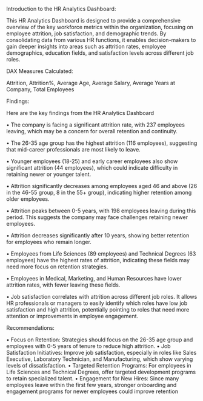 Introduction to the HR Analytics Dashboard:


This HR Analytics Dashboard is designed to provide a comprehensive overview of the key workforce metrics within the organization, focusing on employee attrition, job satisfaction, and demographic trends. By consolidating data from various HR functions, it enables decision-makers to gain deeper insights into areas such as attrition rates, employee demographics, education fields, and satisfaction levels across different job roles.


DAX Measures Calculated:


Attrition, Attrition%, Average Age, Average Salary, Average Years at Company, Total Employees


Findings:


Here are the key findings from the HR Analytics Dashboard

•	The company is facing a significant attrition rate, with 237 employees leaving, which may be a concern for overall retention and continuity.

•	The 26-35 age group has the highest attrition (116 employees), suggesting that mid-career professionals are most likely to leave.


•	Younger employees (18-25) and early career employees also show significant attrition (44 employees), which could indicate difficulty in retaining newer or younger talent.

•	Attrition significantly decreases among employees aged 46 and above (26 in the 46-55 group, 8 in the 55+ group), indicating higher retention among older employees.


•	Attrition peaks between 0-5 years, with 198 employees leaving during this period. This suggests the company may face challenges retaining newer employees.

•	Attrition decreases significantly after 10 years, showing better retention for employees who remain longer.

•	Employees from Life Sciences (89 employees) and Technical Degrees (63 employees) have the highest rates of attrition, indicating these fields may need more focus on retention strategies.

•	Employees in Medical, Marketing, and Human Resources have lower attrition rates, with fewer leaving these fields.

•	Job satisfaction correlates with attrition across different job roles. It allows HR professionals or managers to easily identify which roles have low job satisfaction and high attrition, potentially pointing to roles that need more attention or improvements in employee engagement.




Recommendations:


•	Focus on Retention: Strategies should focus on the 26-35 age group and employees with 0-5 years of tenure to reduce high attrition.
•	Job Satisfaction Initiatives: Improve job satisfaction, especially in roles like Sales Executive, Laboratory Technician, and Manufacturing, which show varying levels of dissatisfaction.
•	Targeted Retention Programs: For employees in Life Sciences and Technical Degrees, offer targeted development programs to retain specialized talent.
•	Engagement for New Hires: Since many employees leave within the first few years, stronger onboarding and engagement programs for newer employees could improve retention
